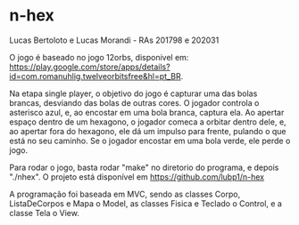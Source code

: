 # n-hex
Lucas Bertoloto e Lucas Morandi - RAs 201798 e 202031

O jogo é baseado no jogo 12orbs, disponivel em: https://play.google.com/store/apps/details?id=com.romanuhlig.twelveorbitsfree&hl=pt_BR.

Na etapa single player, o objetivo do jogo é capturar uma das bolas brancas, desviando das bolas de outras cores. O jogador controla o asterisco azul, e, ao encostar em uma bola branca, captura ela. Ao apertar espaço dentro de um hexagono, o jogador comeca a orbitar dentro dele, e, ao apertar fora do hexagono, ele dá um impulso para frente, pulando o que está no seu caminho. Se o jogador encostar em uma bola verde, ele perde o jogo.

Para rodar o jogo, basta rodar "make" no diretorio do programa, e depois "./nhex". O projeto está disponível em https://github.com/lubp1/n-hex

A programação foi baseada em MVC, sendo as classes Corpo, ListaDeCorpos e Mapa o Model, as classes Fisica e Teclado o Control, e a classe Tela o View.
